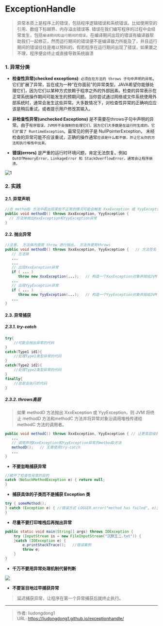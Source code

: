# ExceptionHandle


> 异常本质上是程序上的错误，包括程序逻辑错误和系统错误。比如使用空的引用、数组下标越界、内存溢出错误等. 错误在我们编写程序的过程中会经常发生，包括`编译期间和运行期间的错误`，在编译期间出现的错误有编译器帮助我们一起修正，然而运行期间的错误便不是编译器力所能及了，并且运行期间的错误往往是难以预料的。假若程序在运行期间出现了错误，如果置之不理，程序便会终止或直接导致系统崩溃

### 1. 异常分类

- **检查性异常(checked exceptions)**: `必须在在方法的 throws 子句中声明的异常`。它们扩展了异常，旨在成为一种“在你面前”的异常类型。JAVA希望你能够处理它们，因为它们以某种方式依赖于程序之外的外部因素。检查的异常表示在正常系统操作期间可能发生的预期问题。当你尝试通过网络或文件系统使用外部系统时，通常会发生这些异常。大多数情况下，对检查性异常的正确响应应该是稍后重试，或者提示用户修改其输入。

- **非检查性异常(unchecked Exceptions)** 是不需要在throws子句中声明的异常。由于`程序错误，JVM并不会强制你处理它们，因为它们大多数是在运行时生成的。它们扩展了 RuntimeException`。最常见的例子是 NullPointerException， 未经检查的异常可能不应该重试，正确的操作通常`应该是什么都不做，并让它从你的方法和执行堆栈中出来。`
- **错误(errors)** 是严重的运行时环境问题，肯定无法恢复。例如 `OutOfMemoryError，LinkageError 和 StackOverflowError，通常会让程序崩溃。`

![1](https://lddpicture.oss-cn-beijing.aliyuncs.com/picture/1.jpg)

### 2. 实践

#### 2.1. 异常声明

```java
//在 methodD 方法中若出现某些不正常的情况可能会触发 XxxException 或 YyyException 异常。
public void methodD() throws XxxException, YyyException {
  // 方法体抛出XxxException和YyyException异常
}
```

#### 2.2. 抛出异常

```java
//注意， 方法体内使用 throw 进行抛出， 方法外使用throws
public void methodD() throws XxxException, YyyException {   // 方法签名
   // 方法体
   ...
   ...
   // 出现XxxException异常
   if ( ... )
      throw new XxxException(...);   // 构造一个XxxException对象并抛给JVM
   ...
   // 出现YyyException异常
   if ( ... )
      throw new YyyException(...);   // 构造一个YyyException对象并抛给JVM
   ...
}
```

#### 2.3. 异常捕获

##### 2.3.1. try-catch

```java
try{
    //可能会抛出异常的代码
}
catch(Type1 id1){
    //处理Type1类型异常的代码
}
catch(Type2 id2){
    //处理Type2类型异常的代码
}
finally{
    //总是会执行的代码
}
```

##### 2.3.2. throws高层

> 如果 methodD 方法抛出 XxxException 或 YyyException，则 JVM 将终止 methodD 方法和methodC 方法并将异常对象沿调用堆栈传递给 methodC 方法的调用者。

```java
public void methodC() throws XxxException, YyyException { // 让更高层级的方法来处理
   ...
   // 调用声明XxxException和YyyException异常的methodD方法
   methodD();   // 无需使用try-catch
   ...
}
```

- **不要忽略捕获异常**

```java
//破坏了检查性异常的目的
catch (NoSuchMethodException e) { return null;
}
```

- **捕获具体的子类而不是捕获 Exception 类**

```java
try { someMethod();
} catch (Exception e) { //错误方式 LOGGER.error("method has failed", e);
}
```

- **尽量不要打印堆栈后再抛出异常**

```java
public static void main(String[] args) throws IOException {
	try (InputStream is = new FileInputStream("沉默王二.txt")) {
	}catch (IOException e) {
		e.printStackTrace();   //错误案例
		throw e;
	} 
}
```

- **千万不要用异常处理机制代替判断**

![](https://lddpicture.oss-cn-beijing.aliyuncs.com/picture/20210510092135.png)

- **不要盲目地过早捕获异常**

> 延迟捕获异常，让程序在第一个异常捕获后就终止执行。



---

> 作者: liudongdong1  
> URL: https://liudongdong1.github.io/exceptionhandle/  

